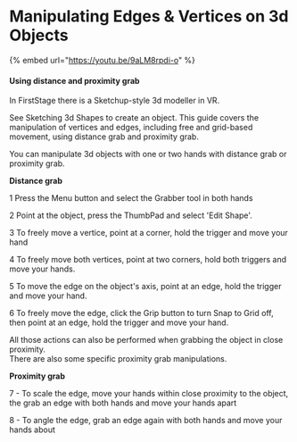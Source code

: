 # Manipulating Edges & Vertices on 3d Objects

{% embed url="https://youtu.be/9aLM8rpdi-o" %}

#### Using distance and proximity grab

In FirstStage there is a Sketchup-style 3d modeller in VR.

See Sketching 3d Shapes to create an object. This guide covers the manipulation of vertices and edges, including free and grid-based movement, using distance grab and proximity grab.

You can manipulate 3d objects with one or two hands with distance grab or proximity grab.

**Distance grab**

1  Press the Menu button and select the Grabber tool in both hands

2  Point at the object, press the ThumbPad and select 'Edit Shape'.

3  To freely move a vertice, point at a corner, hold the trigger and move your hand

4  To freely move both vertices, point at two corners, hold both triggers and move your hands.

5  To move the edge on the object's axis, point at an edge, hold the trigger and move your hand.

6  To freely move the edge, click the Grip button to turn Snap to Grid off, then point at an edge, hold the trigger and move your hand.

All those actions can also be performed when grabbing the object in close proximity.\
There are also some specific proximity grab manipulations.

**Proximity grab**

7 - To scale the edge, move your hands within close proximity to the object, the grab an edge with both hands and move your hands apart

8 - To angle the edge, grab an edge again with both hands and move your hands about
